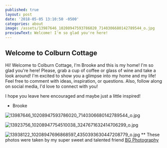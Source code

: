 ```yaml
---
published: true
layout: post
date: '2018-05-05 13:10:50 -0500'
categories: about
image: /assets/13987646_10208947593786020_7140306680142789544_o.jpg
previewText: Welcome! I'm so glad you're here!
---
```

## Welcome to Colburn Cottage


Hi! Welcome to Colburn Cottage, I'm Brooke and this is my home! I'm so glad you're here! Please, grab a cup of coffee or glass of wine and take a look around! I'm excited to show you a glimpse into my home and my life! Feel free to comment with ideas, inspiration, or questions. Also, follow along on social media, I'd love to connect with you!

I hope you leave here encouraged and maybe just a little inspired! 

- Brooke

![13987646_10208947593786020_7140306680142789544_o.jpg]({{site.baseurl}}/assets/13987646_10208947593786020_7140306680142789544_o.jpg)

![13923756_10208947754510038_3247671632414706299_o.jpg]({{site.baseurl}}/assets/13923756_10208947754510038_3247671632414706299_o.jpg)

![13938122_10208947696868597_4350393630447208779_o.jpg]({{site.baseurl}}/assets/13938122_10208947696868597_4350393630447208779_o.jpg)
        ** These photos were taken by my super sweet and talented friend [BG Photography](https://bgphotolouisville.com/)
